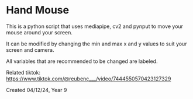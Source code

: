 # Hand Mouse

This is a python script that uses mediapipe, cv2 and pynput to move your mouse around your screen.

It can be modified by changing the min and max x and y values to suit your screen and camera.

All variables that are recommended to be changed are labeled.

Related tiktok: https://www.tiktok.com/@reubenc___/video/7444550570423127329

Created 04/12/24, Year 9
